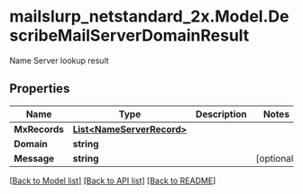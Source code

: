 # mailslurp_netstandard_2x.Model.DescribeMailServerDomainResult
Name Server lookup result

## Properties

Name | Type | Description | Notes
------------ | ------------- | ------------- | -------------
**MxRecords** | [**List&lt;NameServerRecord&gt;**](NameServerRecord) |  | 
**Domain** | **string** |  | 
**Message** | **string** |  | [optional] 

[[Back to Model list]](../README#documentation-for-models) [[Back to API list]](../README#documentation-for-api-endpoints) [[Back to README]](../README)

